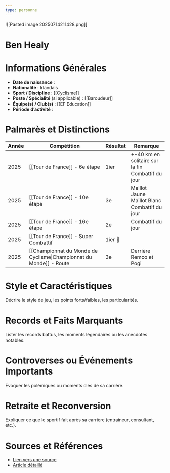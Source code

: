 ```yaml
---
type: personne
---
```

![[Pasted image 20250714211428.png]]
# Ben Healy

# Informations Générales
- **Date de naissance** :  
- **Nationalité** :  Irlandais
- **Sport / Discipline** :  [[Cyclisme]]
- **Poste / Spécialité** (si applicable) :  [[Baroudeur]]
- **Équipe(s) / Club(s)** :  [[EF Education]]
- **Période d’activité** :  

# Palmarès et Distinctions
| Année | Compétition                                                        | Résultat | Remarque                                             |
| ----- | ------------------------------------------------------------------ | -------- | ---------------------------------------------------- |
| 2025  | [[Tour de France]] - 6e étape                                      | 1ier     | +-40 km en solitaire sur la fin<br>Combattif du jour |
| 2025  | [[Tour de France]] - 10e étape                                     | 3e       | Maillot Jaune<br>Maillot Blanc<br>Combattif du jour  |
| 2025  | [[Tour de France]] - 16e étape                                     | 2e       | Combattif du jour                                    |
| 2025  | [[Tour de France]] - Super Combattif                               | 1ier 🥇  |                                                      |
| 2025  | [[Championnat du Monde de Cyclisme\|Championnat du Monde]] - Route | 3e       | Derrière Remco et Pogi                               |

# Style et Caractéristiques
Décrire le style de jeu, les points forts/faibles, les particularités. 

# Records et Faits Marquants
Lister les records battus, les moments légendaires ou les anecdotes notables.

# Controverses ou Événements Importants
Évoquer les polémiques ou moments clés de sa carrière. 

# Retraite et Reconversion
Expliquer ce que le sportif fait après sa carrière (entraîneur, consultant, etc.).

# Sources et Références
- [Lien vers une source](#)
- [Article détaillé](#)
